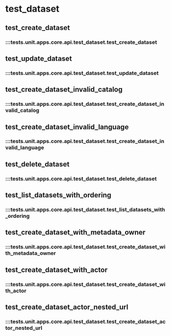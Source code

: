 # test_dataset

## test_create_dataset

### :::tests.unit.apps.core.api.test_dataset.test_create_dataset

## test_update_dataset

### :::tests.unit.apps.core.api.test_dataset.test_update_dataset

## test_create_dataset_invalid_catalog

### :::tests.unit.apps.core.api.test_dataset.test_create_dataset_invalid_catalog

## test_create_dataset_invalid_language

### :::tests.unit.apps.core.api.test_dataset.test_create_dataset_invalid_language

## test_delete_dataset

### :::tests.unit.apps.core.api.test_dataset.test_delete_dataset

## test_list_datasets_with_ordering

### :::tests.unit.apps.core.api.test_dataset.test_list_datasets_with_ordering

## test_create_dataset_with_metadata_owner

### :::tests.unit.apps.core.api.test_dataset.test_create_dataset_with_metadata_owner

## test_create_dataset_with_actor

### :::tests.unit.apps.core.api.test_dataset.test_create_dataset_with_actor

## test_create_dataset_actor_nested_url

### :::tests.unit.apps.core.api.test_dataset.test_create_dataset_actor_nested_url

